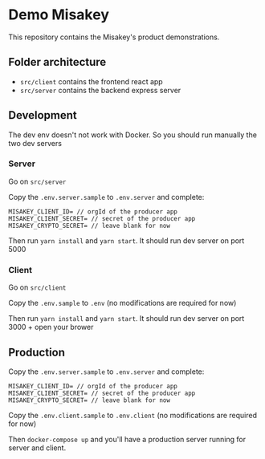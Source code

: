 # Demo Misakey

This repository contains the Misakey's product demonstrations.

## Folder architecture

* `src/client` contains the frontend react app
* `src/server` contains the backend express server

## Development

The dev env doesn't not work with Docker. So you should run manually the two dev servers

### Server

Go on `src/server`

Copy the `.env.server.sample` to `.env.server` and complete:
```
MISAKEY_CLIENT_ID= // orgId of the producer app
MISAKEY_CLIENT_SECRET= // secret of the producer app
MISAKEY_CRYPTO_SECRET= // leave blank for now
```

Then run `yarn install` and `yarn start`. It should run dev server on port 5000


### Client

Go on `src/client`

Copy the `.env.sample` to `.env` (no modifications are required for now)

Then run `yarn install` and `yarn start`. It should run dev server on port 3000 + open your brower

## Production

Copy the `.env.server.sample` to `.env.server` and complete:
```
MISAKEY_CLIENT_ID= // orgId of the producer app
MISAKEY_CLIENT_SECRET= // secret of the producer app
MISAKEY_CRYPTO_SECRET= // leave blank for now
```

Copy the `.env.client.sample` to `.env.client` (no modifications are required for now)

Then `docker-compose up` and you'll have a production server running for server and client.